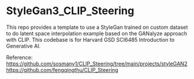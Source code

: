 # StyleGan3_CLIP_Steering

This repo provides a template to use a StyleGan trained on custom dataset to do latent space interpolation example based on the GANalyze approach with CLIP. This codebase is for Harvard GSD SCI6485 Introduction to Generative AI.

Reference: 
https://github.com/sosmany1/CLIP_Steering/tree/main/projects/styleGAN2
https://github.com/fengqingthu/CLIP_Steering
